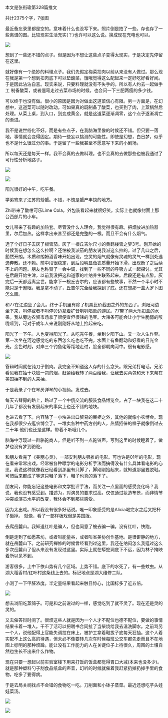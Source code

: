 本文是张衔瑜第328篇推文

共计2375个字，7张图

最近备忘录里都是空的。意味着什么也没写下来。照片倒是拍了一些。存也存了一些离谱的图。比较现实生活充实(？)也许可以这么说。换成现在充电也可以。

![](./images/img_001.jpeg)

想到了一些还不错的点子。但是因为不想让这些点子变得太现实，于是决定先停留在这里。

就好像有一个绝妙的料理点子。我们先假定梅菜扣肉以前从来没有人做过。那么现在我是第一个想到扣肉底下可以垫酸菜，饿哦觉得这么配起来一定好吃好看好闻。于是因此沾沾自喜。现实来说，只要料理就没有不失手的。所以有人约去一起做手工 制备酸菜，或者遛弯走过去菜市场的时候，也会问一下三肥两瘦的多少钱。

可以终于也没有做。很小的原因是因为对做出这道菜信心有限。另一方面是，在幻想中，这道菜可以随时改动。可如果真的既制备了酸菜，也买到了肉，上蒸锅然后处理。从菜上桌，到入口，到变成黄金，就是这道菜逐渐凋零，这个点子逐渐凋亡的渐进。

我不是说世俗化不好。而是有些点子，在我脑海里像的时候还不错。但只要一落地，事情就会变得固定。期待一些妄以揣测的可能性。即使是幻想，白日梦，似乎也不是什么很过分的事。于是留了一些我甚至不愿意写下来的小剧场。

所以每天还是每天一样。我不会真的去做料理。也不会真的去做那些也被我通过了可行性分析地路子。

![](./images/img_002.jpeg)

![](./images/img_003.jpeg)

阳光很好的中午，吃午餐。

学弟寄来了江苏的螃蟹。不错，不愧是蟹产丰饶的地方。

Zhi带来了酸柑可乐Lime Cola，外包装看起来就很好笑。实际上也就像封面上那台西部片的小车。

女儿带来了有趣的加热套。尽管没什么人理会。我觉得很有趣。把烟放进加热器里，尔后加热。这样拿出来甚至都还是完整的一根。而且不会有什么烟气。

选了个好日子去灰了根雪茄。灰了一根丘吉尔尺寸的黄鹤楼雪之梦3号。刚开始的时候我在想怎么这么拉啊？还怕被我派茄的朋友说我派这么拉的。过了几口之后，豁然开朗。木质和朗姆酒香味开始出现，空灵的烟气就像有灵魂的灵气一样到处逃逸奔散。还不赖。前中段很稳定，到后段明显茄衣质量开始下滑，出现断了之后续不上的问题。朋友也称赞了一会中调，找到了一些不同的呼吸方式一起探讨。尤其在后段开始生津，以前我没把这和道家的吐纳养生联系起来。后段还是有点醉。灰完后一天都远离尘世。能拿下一根丘吉尔的，应该都有些故事，不然一个半小时不能只是干瞪眼。我是拿不动了，丘吉尔完全给我探到了底。还在想那一盒大罗卜图怎么画。

和77在江边坐了会儿。终于手机里有除了机票比价截图之外的东西了。浏阳河边坐下来，叫停或者不叫停旁边拿着扩音喇叭唱歌的游民。77带了两大乐扣盒的水果。我从旁边农贸市场拿了很便宜但很辣的毛豆。大辣条可能会让小学生脆弱的喉咙噎到，可对于成年人来说刚刚好从地上捡起来吃。

阳光了一下午。人也变得阳光了。从吃完午餐，坐到夕阳下山。又一次人生作弊。第一次坐在河边感觉吃的东西怎么吃也吃不完。水面上有鱼翻动和好看的日光金光。金色时刻，对岸三个钓鱼佬等距地走过，脸全都朝向河中。很有电影感。

![](./images/img_004.jpeg)

答辩时间就在钝刀子割肉。我完全不知道这人存的什么念头。跟兄弟打电话，兄弟看见我在抽十块钱一包的烟，赶紧给我转了两百给我，让我去买两包和天下来帮在美国抽不到的人来抽。

于是我录了个在琴房弹琴的小视频。发过去。

每天去琴房的路上，路过了一个中俄交流的服装食品博览会。占了一块我在这二十几年了都没有发展起来的事实上也还不错的地块。

也进去看了下。内容除了一小块进出口贸易的展柜之外，其他的就像小农博会。现在我都很少去逛农博会了。一堆卖各种中药方剂的人，热情招徕的样子就像倒过去二十年 他们也还是这样。带着不听哦几个。

脑海中浮现过一群骆驼商人。但是听不到一点驼铃声。写到这里的时候睡着了。做梦也没有梦到骆驼。

和朋友看完了《美丽心灵》，一部安利朋友强推的电影。可也许是01年的电影，现在看来常常出戏。经常被各种瞟学的电影分析手法而搞得没有什么具体看电影的心思。我说这种就像我已经看到那里有只脚了，脚刚刚抬起来，就知道那里要脱鞋。可惜后来都成了等这只鞋子落下，鞋子也真的落下了。

朋友问，你能忘记这些电影和文学批评手法，而关注一点里面的感受变化吗？我说，我也没有感受到。描述为，对演员的要求过高。仅仅通过妆造布景，而非情节冲突或演员水平的改变，我体会不到那些感受。

因为太出戏。所以我没有很多好话说。唯一印象感受的是Alicia喝完水之后又把杯子砸掉。 就像，看了一部样板戏但是美国版。

去爬岳麓山。我知道红叶是骗人，但也同意了被去骗一骗。没有红叶，快跑。

倒是走到了如愿茶坊，或者叫能量谷，或者叫省美协创作基地。是很僻静的地方，就在岳麓山下。之前研究禅修的时候曾经看到过这里，我还在纳闷怎么我逛过这么多次岳麓山了但从来没有发现过这里。实际上就在蟒蛇洞底下不远，因为林子掩映着所以见不到。

游客很多。上中下依山势有几个区域。上势不错。底下的水死了，有一些蚊虫。从湖大稻香村/红叶村这条线上去的。标记地点是湖大维修二队。

小测了一下甲醛浓度。半定量结果看起来触目惊心，比国标多了近五倍。

![](./images/img_005.jpeg)

想去浏阳吃蒸鸽子。可是和之前说过的一样，感觉吃到了就不灵了。现在还是灵的灵的。

又去催答辩时间了。很烦这些人就是因为一个人才不配位也德不配位，要做的事情结果卡着一堆人。干不了活可以把聘书合同扯了当柴烧给我去温洗脚水。之前骂另一个人，说他配得上官能失调拉在床上，被护工拿着鞋拔子底每天狂抽。这个人着实配不上这么高的待遇，但未必不像要转几次车时候每班公交车都先走而且不在地图上标明的那种烦躁。能让没有工作能力的人在关键位子上待很久，周围的土壤自然也生长不出来什么作物。

现在只要一想起以前实验室楼下用来打饭的饭盒都觉得胃口大减(本来也没多少)。就是那种塑料勺子刮食品纸盒的声音，幻听的时候就催着我赶紧扔掉扔掉手里的食物，吃多了要得病。

于是去局关祠找点不会错的食物吃一吃。刀削面和小钵子蒸菜。最近还想吃芋头娃娃菜汤。

![](./images/img_006.jpeg)

![](./images/img_007.jpeg)
